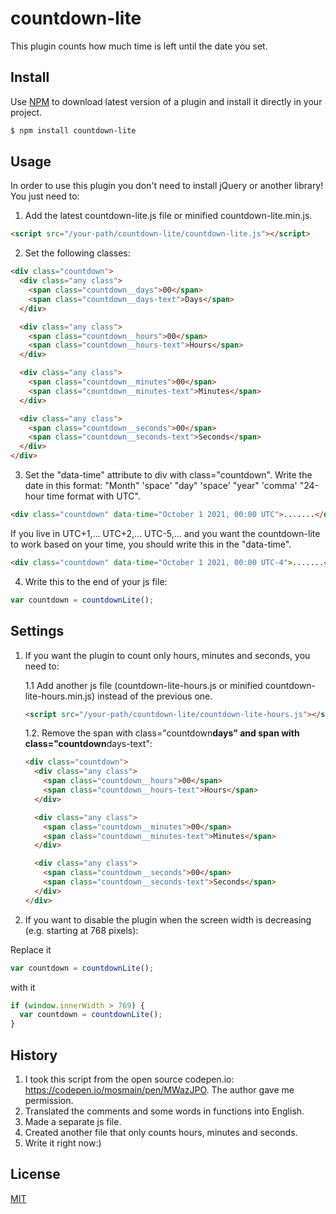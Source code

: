 # countdown-lite

This plugin counts how much time is left until the date you set.

## Install

Use [NPM](https://www.npmjs.com/package/countdown-lite) to download latest version of a plugin and install it directly in your project.

```sh
$ npm install countdown-lite
```

## Usage

In order to use this plugin you don't need to install jQuery or another library! You just need to:

1. Add the latest countdown-lite.js file or minified countdown-lite.min.js.

```html
<script src="/your-path/countdown-lite/countdown-lite.js"></script>
```

2. Set the following classes:

```html
<div class="countdown">
  <div class="any class">
    <span class="countdown__days">00</span>
    <span class="countdown__days-text">Days</span>
  </div>

  <div class="any class">
    <span class="countdown__hours">00</span>
    <span class="countdown__hours-text">Hours</span>
  </div>

  <div class="any class">
    <span class="countdown__minutes">00</span>
    <span class="countdown__minutes-text">Minutes</span>
  </div>

  <div class="any class">
    <span class="countdown__seconds">00</span>
    <span class="countdown__seconds-text">Seconds</span>
  </div>
</div>
```

3. Set the "data-time" attribute to div with class="countdown". Write the date in this format: "Month" 'space' "day" 'space' "year" 'comma' "24-hour time format with UTC".

```html
<div class="countdown" data-time="October 1 2021, 00:00 UTC">.......</div>
```

If you live in UTC+1,... UTC+2,... UTC-5,... and you want the countdown-lite to work based on your time, you should write this in the "data-time".

```html
<div class="countdown" data-time="October 1 2021, 00:00 UTC-4">.......</div>
```

4. Write this to the end of your js file:

```js
var countdown = countdownLite();
```

## Settings

1. If you want the plugin to count only hours, minutes and seconds, you need to:

   1.1 Add another js file (countdown-lite-hours.js or minified countdown-lite-hours.min.js) instead of the previous one.

   ```html
   <script src="/your-path/countdown-lite/countdown-lite-hours.js"></script>
   ```

   1.2. Remove the span with class="countdown**days" and span with class="countdown**days-text":

   ```html
   <div class="countdown">
     <div class="any class">
       <span class="countdown__hours">00</span>
       <span class="countdown__hours-text">Hours</span>
     </div>

     <div class="any class">
       <span class="countdown__minutes">00</span>
       <span class="countdown__minutes-text">Minutes</span>
     </div>

     <div class="any class">
       <span class="countdown__seconds">00</span>
       <span class="countdown__seconds-text">Seconds</span>
     </div>
   </div>
   ```

2. If you want to disable the plugin when the screen width is decreasing (e.g. starting at 768 pixels):

Replace it

```js
var countdown = countdownLite();
```

with it

```js
if (window.innerWidth > 769) {
  var countdown = countdownLite();
}
```

## History

1. I took this script from the open source codepen.io: https://codepen.io/mosmain/pen/MWazJPO. The author gave me permission.
2. Translated the comments and some words in functions into English.
3. Made a separate js file.
4. Created another file that only counts hours, minutes and seconds.
5. Write it right now:)

## License

[MIT](https://github.com/mountain-climber/countdown-lite/blob/main/LICENSE.md)
